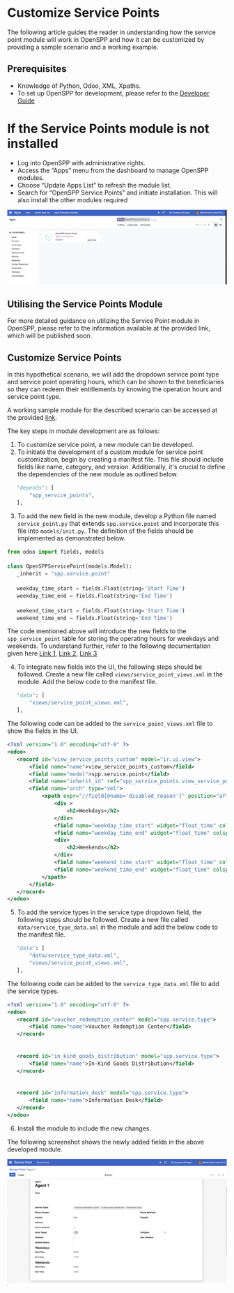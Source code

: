 # Customize Service Points

The following article guides the reader in understanding how the service point module will work in OpenSPP and how it can be customized by providing a sample scenario and a working example.

## Prerequisites

- Knowledge of Python, Odoo, XML, Xpaths.
- To set up OpenSPP for development, please refer to the [Developer Guide](https://docs.openspp.org/howto/developer_guides/development_setup.html)

# If the Service Points module is not installed

- Log into OpenSPP with administrative rights.
- Access the “Apps” menu from the dashboard to manage OpenSPP modules.
- Choose “Update Apps List” to refresh the module list.
- Search for “OpenSPP Service Points” and initiate installation. This will also install the other modules required

![](custom_service_points/1.png)

## Utilising the Service Points Module

For more detailed guidance on utilizing the Service Point module in OpenSPP, please refer to the information available at the provided link, which will be published soon.

## Customize Service Points

In this hypothetical scenario, we will add the dropdown service point type and service point operating hours, which can be shown to the beneficiaries so they can redeem their entitlements by knowing the operation hours and service point type.

A working sample module for the described scenario can be accessed at the provided [link](https://github.com/OpenSPP/documentation_code/tree/main/howto/developer_guides/customizations/spp_service_point_custom).

The key steps in module development are as follows:

1. To customize service point, a new module can be developed.
2. To initiate the development of a custom module for service point customization, begin by creating a manifest file. This file should include fields like name, category, and version. Additionally, it's crucial to define the dependencies of the new module as outlined below.

```python
   "depends": [
       "spp_service_points",
   ],

```

3. To add the new field in the new module, develop a Python file named `service_point.py` that extends `spp.service.point` and incorporate this file into `models/init.py`. The definition of the fields should be implemented as demonstrated below.

```python
from odoo import fields, models

class OpenSPPServicePoint(models.Model):
   _inherit = "spp.service.point"

   weekday_time_start = fields.Float(string='Start Time')
   weekday_time_end = fields.Float(string='End Time')

   weekend_time_start = fields.Float(string='Start Time')
   weekend_time_end = fields.Float(string='End Time')

```

The code mentioned above will introduce the new fields to the `spp_service_point` table for storing the operating hours for weekdays and weekends. To understand further, refer to the following documentation given here [Link 1](https://www.odoo.com/documentation/15.0/developer/tutorials/getting_started/04_basicmodel.html), [Link 2](https://www.odoo.com/documentation/15.0/developer/tutorials/getting_started/14_other_module.html), [Link 3](https://www.odoo.com/documentation/15.0/developer/tutorials/getting_started/13_inheritance.html)

4. To integrate new fields into the UI, the following steps should be followed. Create a new file called `views/service_point_views.xml` in the module. Add the below code to the manifest file.

```python
   "data": [
       "views/service_point_views.xml",
   ],
```

The following code can be added to the `service_point_views.xml` file to show the fields in the UI.

```xml
<?xml version="1.0" encoding="utf-8" ?>
<odoo>
   <record id="view_service_points_custom" model="ir.ui.view">
       <field name="name">view_service_points_custom</field>
       <field name="model">spp.service.point</field>
       <field name="inherit_id" ref="spp_service_points.view_service_points_form" />
       <field name="arch" type="xml">
           <xpath expr="//field[@name='disabled_reason']" position="after">
               <div >
                   <h2>Weekdays</h2>
               </div>
               <field name="weekday_time_start" widget="float_time" colspan="4" />
               <field name="weekday_time_end" widget="float_time" colspan="4" />
               <div>
                   <h2>Weekends</h2>
               </div>
               <field name="weekend_time_start" widget="float_time" colspan="4" />
               <field name="weekend_time_end" widget="float_time" colspan="4" />
           </xpath>
       </field>
   </record>
</odoo>
```

5. To add the service types in the service type dropdown field, the following steps should be followed. Create a new file called `data/service_type_data.xml` in the module and add the below code to the manifest file.

```python
   "data": [
       "data/service_type_data.xml",
       "views/service_point_views.xml",
   ],
```

The following code can be added to the `service_type_data.xml` file to add the service types.

```xml
<?xml version="1.0" encoding="utf-8" ?>
<odoo>
   <record id="voucher_redemption_center" model="spp.service.type">
       <field name="name">Voucher Redemption Center</field>
   </record>


   <record id="in_kind_goods_distribution" model="spp.service.type">
       <field name="name">In-Kind Goods Distribution</field>
   </record>


   <record id="information_desk" model="spp.service.type">
       <field name="name">Information Desk</field>
   </record>
</odoo>
```

6. Install the module to include the new changes.

The following screenshot shows the newly added fields in the above developed module.

![](custom_service_points/2.png)
